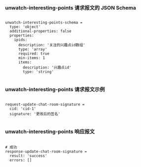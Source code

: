 ### unwatch-interesting-points 请求报文的 JSON Schema
<pre><code>
unwatch-interesting-points-schema =
  type: 'object'
  additional-properties: false
  properties:
    ipids:
      description: '关注的兴趣点id数组'
      type: 'array'
      required: true
      min-items: 1
      items:
        description: '兴趣点id'
        type: 'string'

</code></pre>

### unwatch-interesting-points 请求报文示例
<pre><code>
request-update-chat-room-signature =
  cid: 'cid-1'
  signature: '更改后的签名'

</code></pre>

### unwatch-interesting-points 响应报文
<pre><code>
# 成功
response-update-chat-room-signature =
  result: 'success'
  errors: []

</code></pre>


